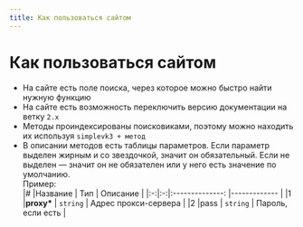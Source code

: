 ```yaml
---
title: Как пользоваться сайтом
---
```


# Как пользоваться сайтом
* На сайте есть поле поиска, через которое можно быстро найти нужную функцию
* На сайте есть возможность переключить версию документации на ветку `2.х`
* Методы проиндексированы поисковиками, поэтому можно находить их используя `simplevk3 + метод`
* В описании методов есть таблицы параметров. Если параметр выделен жирным и со звездочкой, значит он обязательный. Если не выделен — значит он не обязателен или у него есть значение по умолчанию.  
Пример:  
  |#  |Название  |    Тип          |    Описание             |
  |:-:|:-:|:--------------: |-------------          |
  |1  |**proxy\***  | `string`          | Адрес прокси-сервера   |
  |2  |pass  | `string`          | Пароль, если есть   |